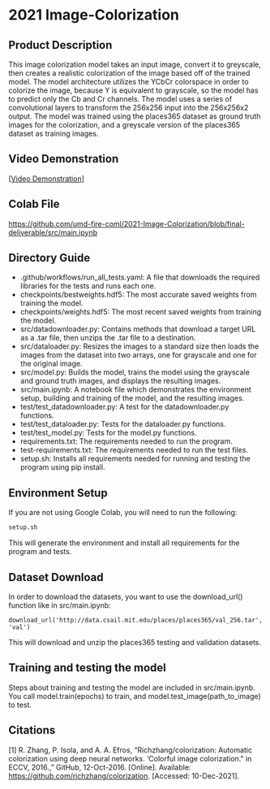# 2021 Image-Colorization #
## Product Description
This image colorization model takes an input image, convert it to greyscale, then creates a realistic colorization of the image based off of the trained model. The model architecture utilizes the YCbCr colorspace in order to colorize the image, because Y is equivalent to grayscale, so the model has to predict only the Cb and Cr channels. The model uses a series of convolutional layers to transform the 256x256 input into the 256x256x2 output. The model was trained using the places365 dataset as ground truth images for the colorization, and a greyscale version of the places365 dataset as training images.

## Video Demonstration
[[Video Demonstration](https://www.youtube.com/watch?v=F8dwnLsyd0s)]

## Colab File 
https://github.com/umd-fire-coml/2021-Image-Colorization/blob/final-deliverable/src/main.ipynb


## Directory Guide

- .github/workflows/run_all_tests.yaml: A file that downloads the required libraries for the tests and runs each one.
- checkpoints/bestweights.hdf5: The most accurate saved weights from training the model.
- checkpoints/weights.hdf5: The most recent saved weights from training the model.
- src/datadownloader.py: Contains methods that download a target URL as a .tar file, then unzips the .tar file to a destination.
- src/dataloader.py: Resizes the images to a standard size then loads the images from the dataset into two arrays, one for grayscale and one for the original image.
- src/model.py: Builds the model, trains the model using the grayscale and ground truth images, and displays the resulting images. 
- src/main.ipynb: A notebook file which demonstrates the environment setup, building and training of the model, and the resulting images.
- test/test_datadownloader.py: A test for the datadownloader.py functions.
- test/test_dataloader.py: Tests for the dataloader.py functions.
- test/test_model.py: Tests for the model.py functions. 
- requirements.txt: The requirements needed to run the program.
- test-requirements.txt: The requirements needed to run the test files.
- setup.sh: Installs all requirements needed for running and testing the program using pip install.


## Environment Setup
If you are not using Google Colab, you will need to run the following:
```bash
setup.sh
```
This will generate the environment and install all requirements for the program and tests.

## Dataset Download
In order to download the datasets, you want to use the download_url() function like in src/main.ipynb:
```download_url('http://data.csail.mit.edu/places/places365/test_256.tar', 'train')
download_url('http://data.csail.mit.edu/places/places365/val_256.tar', 'val')
```
This will download and unzip the places365 testing and validation datasets.

## Training and testing the model
Steps about training and testing the model are included in src/main.ipynb. You call model.train(epochs) to train, and model.test_image(path_to_image) to test.

## Citations
[1] R. Zhang, P. Isola, and A. A. Efros, “Richzhang/colorization: Automatic colorization using deep neural networks. ‘Colorful image colorization." in ECCV, 2016.,” GitHub, 12-Oct-2016. [Online]. Available: https://github.com/richzhang/colorization. [Accessed: 10-Dec-2021].
